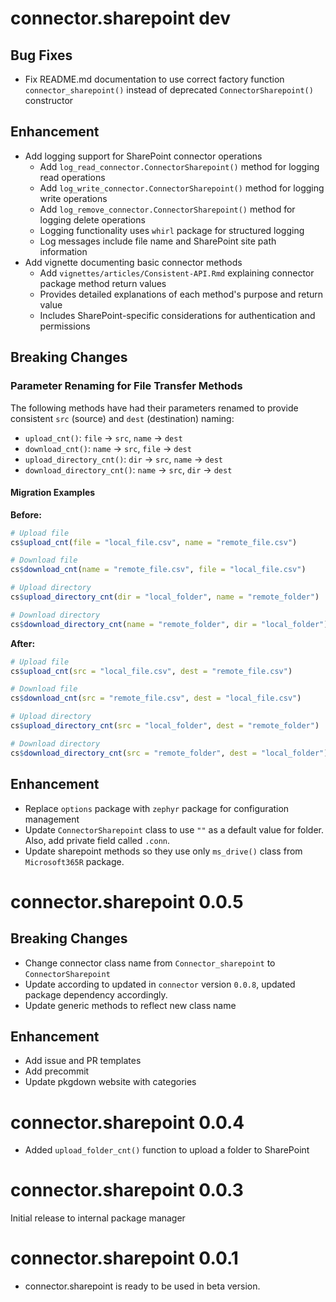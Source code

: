 # connector.sharepoint dev

## Bug Fixes
* Fix README.md documentation to use correct factory function `connector_sharepoint()` instead of deprecated `ConnectorSharepoint()` constructor

## Enhancement
* Add logging support for SharePoint connector operations
  - Add `log_read_connector.ConnectorSharepoint()` method for logging read operations
  - Add `log_write_connector.ConnectorSharepoint()` method for logging write operations  
  - Add `log_remove_connector.ConnectorSharepoint()` method for logging delete operations
  - Logging functionality uses `whirl` package for structured logging
  - Log messages include file name and SharePoint site path information
* Add vignette documenting basic connector methods
  - Add `vignettes/articles/Consistent-API.Rmd` explaining connector package method return values
  - Provides detailed explanations of each method's purpose and return value
  - Includes SharePoint-specific considerations for authentication and permissions

## Breaking Changes

### Parameter Renaming for File Transfer Methods

The following methods have had their parameters renamed to provide consistent `src` (source) and `dest` (destination) naming:

* `upload_cnt()`: `file` → `src`, `name` → `dest`
* `download_cnt()`: `name` → `src`, `file` → `dest`
* `upload_directory_cnt()`: `dir` → `src`, `name` → `dest`
* `download_directory_cnt()`: `name` → `src`, `dir` → `dest`

#### Migration Examples

**Before:**
```r
# Upload file
cs$upload_cnt(file = "local_file.csv", name = "remote_file.csv")

# Download file
cs$download_cnt(name = "remote_file.csv", file = "local_file.csv")

# Upload directory
cs$upload_directory_cnt(dir = "local_folder", name = "remote_folder")

# Download directory
cs$download_directory_cnt(name = "remote_folder", dir = "local_folder")
```

**After:**
```r
# Upload file
cs$upload_cnt(src = "local_file.csv", dest = "remote_file.csv")

# Download file
cs$download_cnt(src = "remote_file.csv", dest = "local_file.csv")

# Upload directory
cs$upload_directory_cnt(src = "local_folder", dest = "remote_folder")

# Download directory
cs$download_directory_cnt(src = "remote_folder", dest = "local_folder")
```

## Enhancement
* Replace `options` package with `zephyr` package for configuration management
* Update `ConnectorSharepoint` class to use `""` as a default value for folder.
Also, add private field called `.conn`.
* Update sharepoint methods so they use only `ms_drive()` class from `Microsoft365R` package.

# connector.sharepoint 0.0.5

## Breaking Changes
* Change connector class name from `Connector_sharepoint` to `ConnectorSharepoint`
* Update according to updated in `connector` version `0.0.8`, updated package dependency accordingly.
* Update generic methods to reflect new class name

## Enhancement
* Add issue and PR templates
* Add precommit
* Update pkgdown website with categories

# connector.sharepoint 0.0.4

* Added `upload_folder_cnt()` function to upload a folder to SharePoint

# connector.sharepoint 0.0.3

Initial release to internal package manager

# connector.sharepoint 0.0.1

* connector.sharepoint is ready to be used in beta version.
